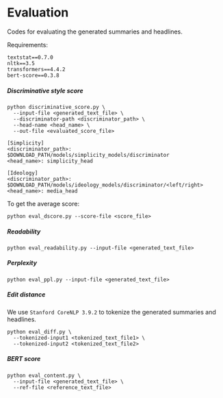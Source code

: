 # Evaluation

Codes for evaluating the generated summaries and headlines.

Requirements:

```
textstat==0.7.0
nltk==3.5
transformers==4.4.2
bert-score==0.3.8
```

##### Discriminative style score

```shell
python discriminative_score.py \
  --input-file <generated_text_file> \
  --discriminator-path <discriminator_path> \
  --head-name <head_name> \
  --out-file <evaluated_score_file>
```

```
[Simplicity]
<discriminator_path>: $DOWNLOAD_PATH/models/simplicity_models/discriminator
<head_name>: simplicity_head

[Ideology]
<discriminator_path>: $DOWNLOAD_PATH/models/ideology_models/discriminator/<left/right>
<head_name>: media_head
```

To get the average score:

```shell
python eval_dscore.py --score-file <score_file>
```

##### Readability

```shell
python eval_readability.py --input-file <generated_text_file>
```

##### Perplexity

```shell
python eval_ppl.py --input-file <generated_text_file>
```

##### Edit distance

We use `Stanford CoreNLP 3.9.2` to tokenize the generated summaries and headlines.

```shell
python eval_diff.py \
  --tokenized-input1 <tokenized_text_file1> \
  --tokenized-input2 <tokenized_text_file2>
```

##### BERT score

```shell
python eval_content.py \
  --input-file <generated_text_file> \
  --ref-file <reference_text_file>
```
